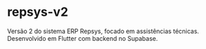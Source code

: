 # repsys-v2
Versão 2 do sistema ERP Repsys, focado em assistências técnicas. Desenvolvido em Flutter com backend no Supabase.
